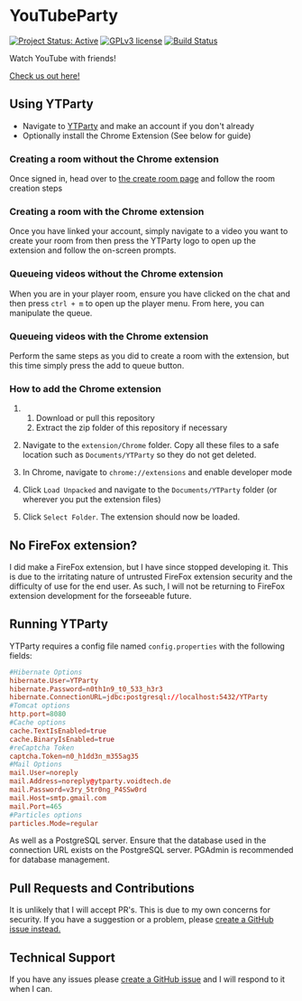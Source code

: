 # YouTubeParty

[![Project Status: Active](https://www.repostatus.org/badges/latest/active.svg)](https://www.repostatus.org/#active) [![GPLv3 license](https://img.shields.io/badge/License-GPLv3-blue.svg)](https://www.gnu.org/licenses/gpl-3.0) [![Build Status](https://jenkins.voidtech.de/buildStatus/icon?job=YTParty)](https://jenkins.voidtech.de/job/YTParty/)

Watch YouTube with friends!

[Check us out here!](https://ytparty.voidtech.de/)

## Using YTParty

- Navigate to [YTParty](https://ytparty.voidtech.de/) and make an account if you don't already
- Optionally install the Chrome Extension (See below for guide)

### Creating a room without the Chrome extension

Once signed in, head over to [the create room page](https://ytparty.voidtech.de/createroom.html) and follow the room creation steps

### Creating a room with the Chrome extension

Once you have linked your account, simply navigate to a video you want to create your room from then press the YTParty logo to open up the extension and follow the on-screen prompts.

### Queueing videos without the Chrome extension

When you are in your player room, ensure you have clicked on the chat and then press `ctrl + m` to open up the player menu. From here, you can manipulate the queue.

### Queueing videos with the Chrome extension

Perform the same steps as you did to create a room with the extension, but this time simply press the add to queue button.

### How to add the Chrome extension

1.  1. Download or pull this repository
    2. Extract the zip folder of this repository if necessary

2. Navigate to the `extension/Chrome` folder. Copy all these files to a safe location such as `Documents/YTParty` so they do not get deleted.
3. In Chrome, navigate to `chrome://extensions` and enable developer mode
4. Click `Load Unpacked` and navigate to the `Documents/YTParty` folder (or wherever you put the extension files)
5. Click `Select Folder`. The extension should now be loaded.

## No FireFox extension?

I did make a FireFox extension, but I have since stopped developing it. This is due to the irritating nature of untrusted FireFox extension security and the difficulty of use for the end user. As such, I will not be returning to FireFox extension development for the forseeable future.

## Running YTParty

YTParty requires a config file named `config.properties` with the following fields:

```conf
#Hibernate Options
hibernate.User=YTParty
hibernate.Password=n0th1n9_t0_533_h3r3
hibernate.ConnectionURL=jdbc:postgresql://localhost:5432/YTParty
#Tomcat options
http.port=8080
#Cache options
cache.TextIsEnabled=true
cache.BinaryIsEnabled=true
#reCaptcha Token
captcha.Token=n0_h1dd3n_m355ag35
#Mail Options
mail.User=noreply
mail.Address=noreply@ytparty.voidtech.de
mail.Password=v3ry_5tr0ng_P4SSw0rd
mail.Host=smtp.gmail.com
mail.Port=465
#Particles options
particles.Mode=regular
```

As well as a PostgreSQL server. Ensure that the database used in the connection URL exists on the PostgreSQL server. PGAdmin is recommended for database management.

## Pull Requests and Contributions

It is unlikely that I will accept PR's. This is due to my own concerns for security. If you have a suggestion or a problem, please [create a GitHub issue instead.](https://github.com/Elementalmp4/YouTubeParty/issues/new)

## Technical Support

If you have any issues please [create a GitHub issue](https://github.com/Elementalmp4/YouTubeParty/issues/new) and I will respond to it when I can.